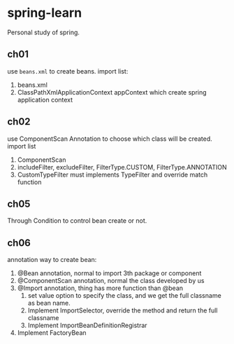 # spring-learn
Personal study of spring.

## ch01
use `beans.xml` to create beans. import list:
1. beans.xml
2. ClassPathXmlApplicationContext appContext which create spring application context

## ch02
use ComponentScan Annotation to choose which class will be created. import list
1. ComponentScan
2. includeFilter, excludeFilter, FilterType.CUSTOM, FilterType.ANNOTATION
3. CustomTypeFilter must implements TypeFilter and override match function

## ch05
Through Condition to control bean create or not.

## ch06
annotation way to create bean:
1. @Bean annotation, normal to import 3th package or component
2. @ComponentScan annotation, normal the class developed by us
3. @Import annotation, thing has more function than @bean
   1. set value option to specify the class, and we get the full classname as bean name.
   2. Implement ImportSelector, override the method and return the full classname
   3. Implement ImportBeanDefinitionRegistrar
4. Implement FactoryBean

